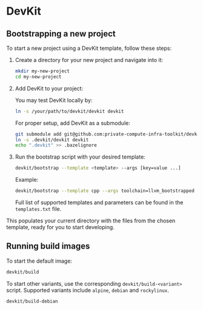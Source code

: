 # DevKit

## Bootstrapping a new project

To start a new project using a DevKit template, follow these steps:

1.  Create a directory for your new project and navigate into it:

    ```bash
    mkdir my-new-project
    cd my-new-project
    ```

2.  Add DevKit to your project:

    You may test DevKit locally by:

    ```bash
    ln -s /your/path/to/devkit/devkit devkit
    ```

    For proper setup, add DevKit as a submodule:

    ```bash
    git submodule add git@github.com:private-compute-infra-toolkit/devkit.git .devkit
    ln -s .devkit/devkit devkit
    echo ".devkit" >> .bazelignore
    ```

3.  Run the bootstrap script with your desired template:

    ```bash
    devkit/bootstrap --template <template> --args [key=value ...]
    ```

    Example:

    ```bash
    devkit/bootstrap --template cpp --args toolchain=llvm_bootstrapped
    ```

    Full list of supported templates and parameters can be found in the `templates.txt` file.

This populates your current directory with the files from the chosen template, ready for you to
start developing.

## Running build images

To start the default image:

```bash
devkit/build
```

To start other variants, use the corresponding `devkit/build-<variant>` script. Supported variants
include `alpine`, `debian` and `rockylinux`.

```bash
devkit/build-debian
```
